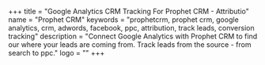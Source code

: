 +++
title = "Google Analytics CRM Tracking For Prophet CRM - Attributio"
name = "Prophet CRM"
keywords = "prophetcrm, prophet crm, google analytics, crm, adwords, facebook, ppc, attribution, track leads, conversion tracking"
description = "Connect Google Analytics with Prophet CRM to find our where your leads are coming from. Track leads from the source - from search to ppc."
logo = ""
+++
